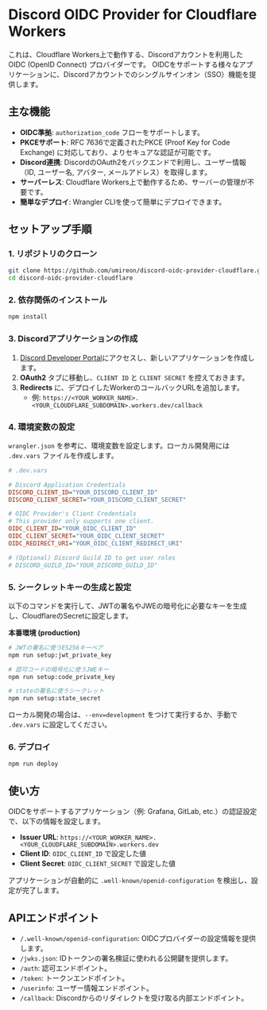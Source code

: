 # Discord OIDC Provider for Cloudflare Workers

これは、Cloudflare Workers上で動作する、Discordアカウントを利用したOIDC (OpenID Connect) プロバイダーです。
OIDCをサポートする様々なアプリケーションに、Discordアカウントでのシングルサインオン（SSO）機能を提供します。

## 主な機能

- **OIDC準拠**: `authorization_code` フローをサポートします。
- **PKCEサポート**: RFC 7636で定義されたPKCE (Proof Key for Code Exchange) に対応しており、よりセキュアな認証が可能です。
- **Discord連携**: DiscordのOAuth2をバックエンドで利用し、ユーザー情報（ID, ユーザー名, アバター, メールアドレス）を取得します。
- **サーバーレス**: Cloudflare Workers上で動作するため、サーバーの管理が不要です。
- **簡単なデプロイ**: Wrangler CLIを使って簡単にデプロイできます。

## セットアップ手順

### 1. リポジトリのクローン

```bash
git clone https://github.com/umireon/discord-oidc-provider-cloudflare.git
cd discord-oidc-provider-cloudflare
```

### 2. 依存関係のインストール

```bash
npm install
```

### 3. Discordアプリケーションの作成

1.  [Discord Developer Portal](https://discord.com/developers/applications)にアクセスし、新しいアプリケーションを作成します。
2.  **OAuth2** タブに移動し、`CLIENT ID` と `CLIENT SECRET` を控えておきます。
3.  **Redirects** に、デプロイしたWorkerのコールバックURLを追加します。
    - 例: `https://<YOUR_WORKER_NAME>.<YOUR_CLOUDFLARE_SUBDOMAIN>.workers.dev/callback`

### 4. 環境変数の設定

`wrangler.json` を参考に、環境変数を設定します。ローカル開発用には `.dev.vars` ファイルを作成します。

```ini
# .dev.vars

# Discord Application Credentials
DISCORD_CLIENT_ID="YOUR_DISCORD_CLIENT_ID"
DISCORD_CLIENT_SECRET="YOUR_DISCORD_CLIENT_SECRET"

# OIDC Provider's Client Credentials
# This provider only supports one client.
OIDC_CLIENT_ID="YOUR_OIDC_CLIENT_ID"
OIDC_CLIENT_SECRET="YOUR_OIDC_CLIENT_SECRET"
OIDC_REDIRECT_URI="YOUR_OIDC_CLIENT_REDIRECT_URI"

# (Optional) Discord Guild ID to get user roles
# DISCORD_GUILD_ID="YOUR_DISCORD_GUILD_ID"
```

### 5. シークレットキーの生成と設定

以下のコマンドを実行して、JWTの署名やJWEの暗号化に必要なキーを生成し、CloudflareのSecretに設定します。

**本番環境 (production)**

```bash
# JWTの署名に使うES256キーペア
npm run setup:jwt_private_key

# 認可コードの暗号化に使うJWEキー
npm run setup:code_private_key

# stateの署名に使うシークレット
npm run setup:state_secret
```

ローカル開発の場合は、`--env=development` をつけて実行するか、手動で `.dev.vars` に設定してください。

### 6. デプロイ

```bash
npm run deploy
```

## 使い方

OIDCをサポートするアプリケーション（例: Grafana, GitLab, etc.）の認証設定で、以下の情報を設定します。

- **Issuer URL**: `https://<YOUR_WORKER_NAME>.<YOUR_CLOUDFLARE_SUBDOMAIN>.workers.dev`
- **Client ID**: `OIDC_CLIENT_ID` で設定した値
- **Client Secret**: `OIDC_CLIENT_SECRET` で設定した値

アプリケーションが自動的に `.well-known/openid-configuration` を検出し、設定が完了します。

## APIエンドポイント

- `/.well-known/openid-configuration`: OIDCプロバイダーの設定情報を提供します。
- `/jwks.json`: IDトークンの署名検証に使われる公開鍵を提供します。
- `/auth`: 認可エンドポイント。
- `/token`: トークンエンドポイント。
- `/userinfo`: ユーザー情報エンドポイント。
- `/callback`: Discordからのリダイレクトを受け取る内部エンドポイント。

